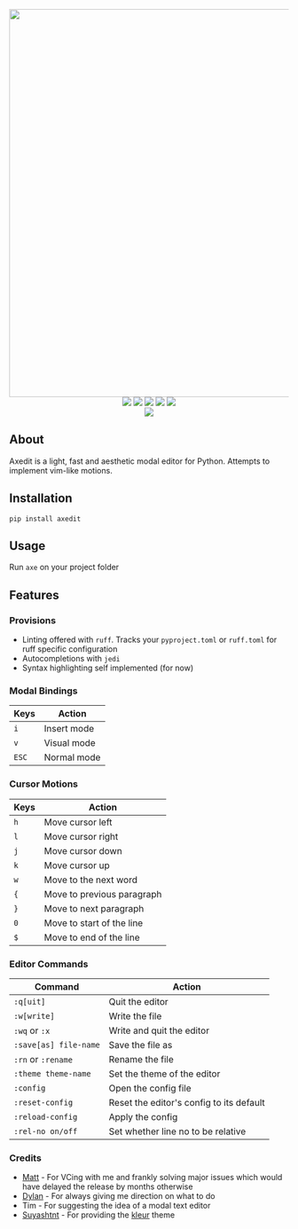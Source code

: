 <div align="center">
    <img src="https://github.com/blankRiot96/editor/assets/77634274/d087fa6e-7225-45f9-b100-53df78a3000f" width=700><br>
    <a href=""><img src="https://img.shields.io/badge/License-MIT-green"></a>
    <a href=""><img src="https://img.shields.io/badge/Style-Black-black"></a>
    <a href=""><img src="https://img.shields.io/badge/Python-3.12-blue"></a>
    <a href=""><img src="https://img.shields.io/badge/Platforms-Windows, Mac, Linux-1E1E2E"></a>
    <a href=""><img src="https://img.shields.io/badge/Contributors-Welcome-A6E3A1"></a><br>
    <img src="https://github.com/blankRiot96/editor/assets/77634274/b3e62314-2eb1-4ef9-860f-cfb640cd2b0c"><br>

</div>

## About

Axedit is a light, fast and aesthetic modal editor for Python. Attempts to implement vim-like motions.

## Installation

```
pip install axedit
```

## Usage

Run `axe` on your project folder

## Features

### Provisions

- Linting offered with `ruff`. Tracks your `pyproject.toml` or `ruff.toml` for ruff specific configuration
- Autocompletions with `jedi`
- Syntax highlighting self implemented (for now)

### Modal Bindings

| Keys  | Action      |
| ----- | ----------- |
| `i`   | Insert mode |
| `v`   | Visual mode |
| `ESC` | Normal mode |

### Cursor Motions

| Keys | Action                     |
| ---- | -------------------------- |
| `h`  | Move cursor left           |
| `l`  | Move cursor right          |
| `j`  | Move cursor down           |
| `k`  | Move cursor up             |
| `w`  | Move to the next word      |
| `{`  | Move to previous paragraph |
| `}`  | Move to next paragraph     |
| `0`  | Move to start of the line  |
| `$`  | Move to end of the line    |

### Editor Commands

| Command               | Action                                   |
| --------------------- | ---------------------------------------- |
| `:q[uit]`             | Quit the editor                          |
| `:w[write]`           | Write the file                           |
| `:wq` or `:x`         | Write and quit the editor                |
| `:save[as] file-name` | Save the file as                         |
| `:rn` or `:rename`    | Rename the file                          |
| `:theme theme-name`   | Set the theme of the editor              |
| `:config`             | Open the config file                     |
| `:reset-config`       | Reset the editor's config to its default |
| `:reload-config`      | Apply the config                         |
| `:rel-no on/off`      | Set whether line no to be relative       |

### Credits

- [Matt](https://github.com/Matiiss) - For VCing with me and frankly solving major issues which would have delayed the release by months otherwise
- [Dylan](https://github.com/Dylan-DPC) - For always giving me direction on what to do
- Tim - For suggesting the idea of a modal text editor
- [Suyashtnt](https://github.com/Suyashtnt/) - For providing the [kleur](https://github.com/Suyashtnt/kleur) theme
